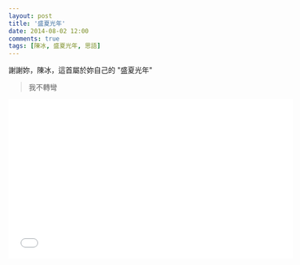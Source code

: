 ```yaml
---
layout: post
title: '盛夏光年'
date: 2014-08-02 12:00
comments: true
tags: [陳冰, 盛夏光年, 思語]
---
```

謝謝妳，陳冰，這首屬於妳自己的 "盛夏光年"

> 我不轉彎

<iframe width="560" height="315" src="//www.youtube.com/embed/gWbSOpEZGis" frameborder="0" allowfullscreen></iframe>
<br />